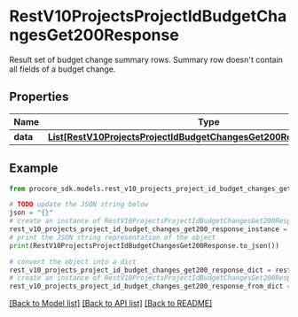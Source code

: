 # RestV10ProjectsProjectIdBudgetChangesGet200Response

Result set of budget change summary rows. Summary row doesn't contain all fields of a budget change.

## Properties

Name | Type | Description | Notes
------------ | ------------- | ------------- | -------------
**data** | [**List[RestV10ProjectsProjectIdBudgetChangesGet200ResponseDataInner]**](RestV10ProjectsProjectIdBudgetChangesGet200ResponseDataInner.md) |  | [optional] 

## Example

```python
from procore_sdk.models.rest_v10_projects_project_id_budget_changes_get200_response import RestV10ProjectsProjectIdBudgetChangesGet200Response

# TODO update the JSON string below
json = "{}"
# create an instance of RestV10ProjectsProjectIdBudgetChangesGet200Response from a JSON string
rest_v10_projects_project_id_budget_changes_get200_response_instance = RestV10ProjectsProjectIdBudgetChangesGet200Response.from_json(json)
# print the JSON string representation of the object
print(RestV10ProjectsProjectIdBudgetChangesGet200Response.to_json())

# convert the object into a dict
rest_v10_projects_project_id_budget_changes_get200_response_dict = rest_v10_projects_project_id_budget_changes_get200_response_instance.to_dict()
# create an instance of RestV10ProjectsProjectIdBudgetChangesGet200Response from a dict
rest_v10_projects_project_id_budget_changes_get200_response_from_dict = RestV10ProjectsProjectIdBudgetChangesGet200Response.from_dict(rest_v10_projects_project_id_budget_changes_get200_response_dict)
```
[[Back to Model list]](../README.md#documentation-for-models) [[Back to API list]](../README.md#documentation-for-api-endpoints) [[Back to README]](../README.md)


